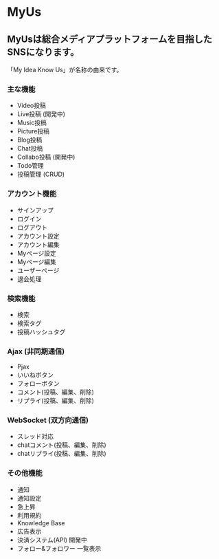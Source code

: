 # MyUs

## MyUsは総合メディアプラットフォームを目指したSNSになります。

「My Idea Know Us」が名称の由来です。

### 主な機能
- Video投稿
- Live投稿 (開発中)
- Music投稿
- Picture投稿
- Blog投稿
- Chat投稿
- Collabo投稿 (開発中)
- Todo管理
- 投稿管理 (CRUD)

### アカウント機能
- サインアップ
- ログイン
- ログアウト
- アカウント設定
- アカウント編集
- Myページ設定
- Myページ編集
- ユーザーページ
- 退会処理

### 検索機能
- 検索
- 検索タグ
- 投稿ハッシュタグ

### Ajax (非同期通信)
- Pjax
- いいねボタン
- フォローボタン
- コメント(投稿、編集、削除)
- リプライ(投稿、編集、削除)

### WebSocket (双方向通信)
- スレッド対応
- chatコメント(投稿、編集、削除)
- chatリプライ(投稿、編集、削除)

### その他機能
- 通知
- 通知設定
- 急上昇
- 利用規約
- Knowledge Base
- 広告表示
- 決済システム(API) 開発中
- フォロー&フォロワー 一覧表示
